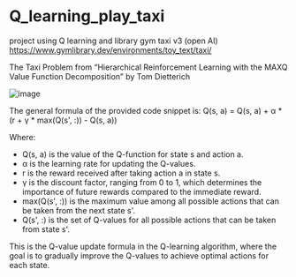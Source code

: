 # Q_learning_play_taxi
project using Q learning and library gym taxi v3 (open AI)
https://www.gymlibrary.dev/environments/toy_text/taxi/

The Taxi Problem from “Hierarchical Reinforcement Learning with the MAXQ Value Function Decomposition” by Tom Dietterich

![image](https://github.com/Duongvinh227/Q_learning_play_taxi/assets/96807833/cd3ab051-a6fd-4ee8-8948-53a6438251e2)


The general formula of the provided code snippet is:
Q(s, a) = Q(s, a) + α * (r + γ * max(Q(s', :)) - Q(s, a))

Where:

- Q(s, a) is the value of the Q-function for state s and action a.
- α is the learning rate for updating the Q-values.
- r is the reward received after taking action a in state s.
- γ is the discount factor, ranging from 0 to 1, which determines the importance of future rewards compared to the immediate reward.
- max(Q(s', :)) is the maximum value among all possible actions that can be taken from the next state s'.
- Q(s', :) is the set of Q-values for all possible actions that can be taken from state s'.

This is the Q-value update formula in the Q-learning algorithm, where the goal is to gradually improve the Q-values to achieve optimal actions for each state.


